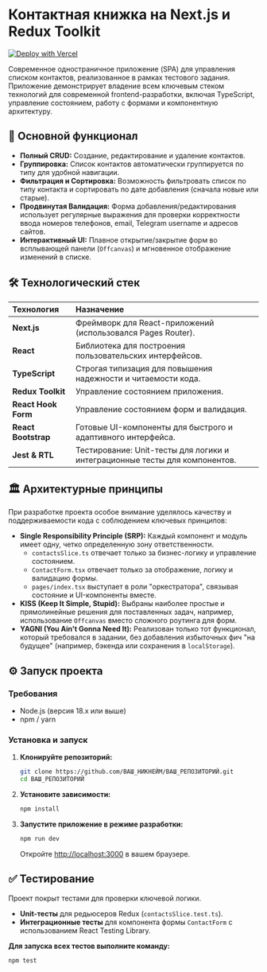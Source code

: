 # Контактная книжка на Next.js и Redux Toolkit
[![Deploy with Vercel](https://vercel.com/button)](https://contact-book-phi-liart.vercel.app)

Современное одностраничное приложение (SPA) для управления списком контактов, реализованное в рамках тестового задания. Приложение демонстрирует владение всем ключевым стеком технологий для современной frontend-разработки, включая TypeScript, управление состоянием, работу с формами и компонентную архитектуру.

## 🚀 Основной функционал

*   **Полный CRUD:** Создание, редактирование и удаление контактов.
*   **Группировка:** Список контактов автоматически группируется по типу для удобной навигации.
*   **Фильтрация и Сортировка:** Возможность фильтровать список по типу контакта и сортировать по дате добавления (сначала новые или старые).
*   **Продвинутая Валидация:** Форма добавления/редактирования использует регулярные выражения для проверки корректности ввода номеров телефонов, email, Telegram username и адресов сайтов.
*   **Интерактивный UI:** Плавное открытие/закрытие форм во всплывающей панели (`Offcanvas`) и мгновенное отображение изменений в списке.

## 🛠️ Технологический стек

| Технология | Назначение |
| :--- | :--- |
| **Next.js** | Фреймворк для React-приложений (использовался Pages Router). |
| **React** | Библиотека для построения пользовательских интерфейсов. |
| **TypeScript** | Строгая типизация для повышения надежности и читаемости кода. |
| **Redux Toolkit** | Управление состоянием приложения. |
| **React Hook Form** | Управление состоянием форм и валидация. |
| **React Bootstrap** | Готовые UI-компоненты для быстрого и адаптивного интерфейса. |
| **Jest & RTL** | Тестирование: Unit-тесты для логики и интеграционные тесты для компонентов. |

## 🏛️ Архитектурные принципы

При разработке проекта особое внимание уделялось качеству и поддерживаемости кода с соблюдением ключевых принципов:

*   **Single Responsibility Principle (SRP):** Каждый компонент и модуль имеет одну, четко определенную зону ответственности.
    *   `contactsSlice.ts` отвечает только за бизнес-логику и управление состоянием.
    *   `ContactForm.tsx` отвечает только за отображение, логику и валидацию формы.
    *   `pages/index.tsx` выступает в роли "оркестратора", связывая состояние и UI-компоненты вместе.
*   **KISS (Keep It Simple, Stupid):** Выбраны наиболее простые и прямолинейные решения для поставленных задач, например, использование `Offcanvas` вместо сложного роутинга для форм.
*   **YAGNI (You Ain't Gonna Need It):** Реализован только тот функционал, который требовался в задании, без добавления избыточных фич "на будущее" (например, бэкенда или сохранения в `localStorage`).

## ⚙️ Запуск проекта

### Требования
*   Node.js (версия 18.x или выше)
*   npm / yarn

### Установка и запуск

1.  **Клонируйте репозиторий:**
    ```bash
    git clone https://github.com/ВАШ_НИКНЕЙМ/ВАШ_РЕПОЗИТОРИЙ.git
    cd ВАШ_РЕПОЗИТОРИЙ
    ```

2.  **Установите зависимости:**
    ```bash
    npm install
    ```

3.  **Запустите приложение в режиме разработки:**
    ```bash
    npm run dev
    ```
    Откройте [http://localhost:3000](http://localhost:3000) в вашем браузере.

## ✅ Тестирование

Проект покрыт тестами для проверки ключевой логики.

*   **Unit-тесты** для редьюсеров Redux (`contactsSlice.test.ts`).
*   **Интеграционные тесты** для компонента формы `ContactForm` с использованием React Testing Library.

**Для запуска всех тестов выполните команду:**
```bash
npm test
```
````
